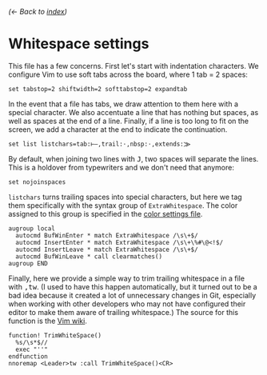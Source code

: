 *(← Back to [index](../README.md))*

# Whitespace settings

This file has a few concerns. First let's start with indentation characters. We
configure Vim to use soft tabs across the board, where 1 tab = 2 spaces:

``` vim
set tabstop=2 shiftwidth=2 softtabstop=2 expandtab
```

In the event that a file has tabs, we draw attention to them here with a special
character. We also accentuate a line that has nothing but spaces, as well as
spaces at the end of a line. Finally, if a line is too long to fit on the
screen, we add a character at the end to indicate the continuation.

``` vim
set list listchars=tab:⊢—,trail:⋅,nbsp:⋅,extends:⨠
```

By default, when joining two lines with <kbd>J</kbd>, two spaces will separate
the lines. This is a holdover from typewriters and we don't need that anymore:

``` vim
set nojoinspaces
```

`listchars` turns trailing spaces into special characters, but here we tag them
specifically with the syntax group of `ExtraWhitespace`. The color assigned to
this group is specified in the [color settings file].

[color settings file]: colors.vim.md

``` vim
augroup local
  autocmd BufWinEnter * match ExtraWhitespace /\s\+$/
  autocmd InsertEnter * match ExtraWhitespace /\s\+\%#\@<!$/
  autocmd InsertLeave * match ExtraWhitespace /\s\+$/
  autocmd BufWinLeave * call clearmatches()
augroup END
```

Finally, here we provide a simple way to trim trailing whitespace in a file with
<kbd>,</kbd><kbd>t</kbd><kbd>w</kbd>. (I used to have this happen automatically,
but it turned out to be a bad idea because it created a lot of unnecessary
changes in Git, especially when working with other developers who may not have
configured their editor to make them aware of trailing whitespace.) The source
for this function is the [Vim wiki][remove-unwanted-spaces].

[remove-unwanted-spaces]: http://vim.wikia.com/wiki/Remove_unwanted_spaces

``` vim
function! TrimWhiteSpace()
  %s/\s*$//
  exec "''"
endfunction
nnoremap <Leader>tw :call TrimWhiteSpace()<CR>
```
